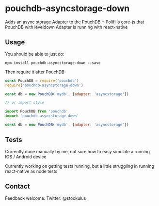 pouchdb-asyncstorage-down
====

Adds an async storage Adapter to the PouchDB + Polifills core-js that PouchDB with leveldown Adapter is running with react-native

Usage
---

You should be able to just do:

    npm install pouchdb-asyncstorage-down --save

Then require it after PouchDB:

```js
const PouchDB = require('pouchdb')
require('pouchdb-asyncstorage-down')

const db = new PouchDB('mydb', {adapter: 'asyncstorage'})

// or import style

import PouchDB from 'pouchdb'
import 'pouchdb-asyncstorage-down'

const db = new PouchDB('mydb', {adapter: 'asyncstorage'})
```

Tests
---
Currently done manually by me, not sure how to easy simulate a running IOS / Android device

Currently working on getting tests running, but a little struggling in running react-native as node tests

Contact
---
Feedback welcome:
Twitter: @stockulus
